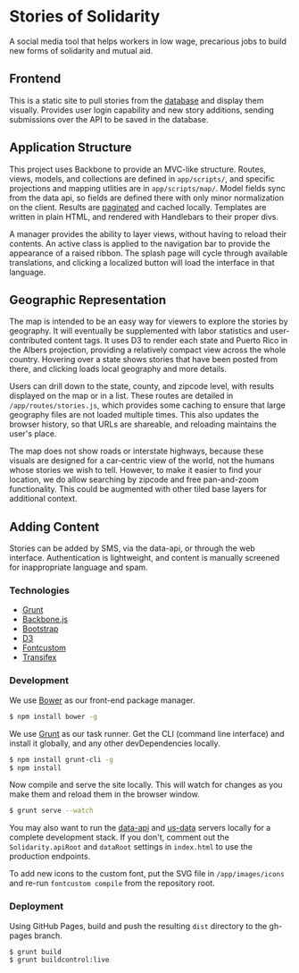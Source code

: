 # Stories of Solidarity

A social media tool that helps workers in low wage, precarious jobs to build new forms of solidarity and mutual aid.

## Frontend 

This is a static site to pull stories from the [database](https://github.com/storiesofsolidarity/story-database) and display them visually. Provides user login capability and new story additions, sending submissions over the API to be saved in the database.

## Application Structure

This project uses Backbone to provide an MVC-like structure. Routes, views, models, and collections are defined in `app/scripts/`, and specific projections and mapping utlities are in `app/scripts/map/`. Model fields sync from the data api, so fields are defined there with only minor normalization on the client. Results are [paginated](https://github.com/backbone-paginator/backbone.paginator) and cached locally. Templates are written in plain HTML, and rendered with Handlebars to their proper divs.

A manager provides the ability to layer views, without having to reload their contents. An active class is applied to the navigation bar to provide the appearance of a raised ribbon. The splash page will cycle through available translations, and clicking a localized button will load the interface in that language.

## Geographic Representation

The map is intended to be an easy way for viewers to explore the stories by geography. It will eventually be supplemented with labor statistics and user-contributed content tags. It uses D3 to render each state and Puerto Rico in the Albers projection, providing a relatively compact view across the whole country. Hovering over a state shows stories that have been posted from there, and clicking loads  local geography and more details.

Users can drill down to the state, county, and zipcode level, with results displayed on the map or in a list. These routes are detailed in `/app/routes/stories.js`, which provides some caching to ensure that large geography files are not loaded multiple times. This also updates the browser history, so that URLs are shareable, and reloading maintains the user's place.

The map does not show roads or interstate highways, because these visuals are designed for a car-centric view of the world, not the humans whose stories we wish to tell. However, to make it easier to find your location, we do allow searching by zipcode and free pan-and-zoom functionality. This could be augmented with other tiled base layers for additional context.

## Adding Content

Stories can be added by SMS, via the data-api, or through the web interface. Authentication is lightweight, and content is manually screened for inappropriate language and spam.

### Technologies

* [Grunt](http://gruntjs.com)
* [Backbone.js](http://backbonejs.org)
* [Bootstrap](http://getbootstrap.com)
* [D3](http://d3js.org)
* [Fontcustom](http://fontcustom.com)
* [Transifex](http://transifex.com)

### Development

We use [Bower](http://bower.io/) as our front-end package manager.

```bash
$ npm install bower -g
```

We use [Grunt](http://gruntjs.com/) as our task runner. Get the CLI (command line interface) and install it globally, and any other devDependencies locally.

```bash
$ npm install grunt-cli -g
$ npm install
```

Now compile and serve the site locally. This will watch for changes as you make them and reload them in the browser window.
```bash
$ grunt serve --watch
```

You may also want to run the [data-api](https://github.com/storiesofsolidarity/data-api) and [us-data](https://github.com/storiesofsolidarity/us-data) servers locally for a complete development stack. If you don't, comment out the `Solidarity.apiRoot` and `dataRoot` settings in `index.html` to use the production endpoints.

To add new icons to the custom font, put the SVG file in `/app/images/icons` and re-run `fontcustom compile` from the repository root.

### Deployment

Using GitHub Pages, build and push the resulting `dist` directory to the gh-pages branch.

```bash
$ grunt build
$ grunt buildcontrol:live
```